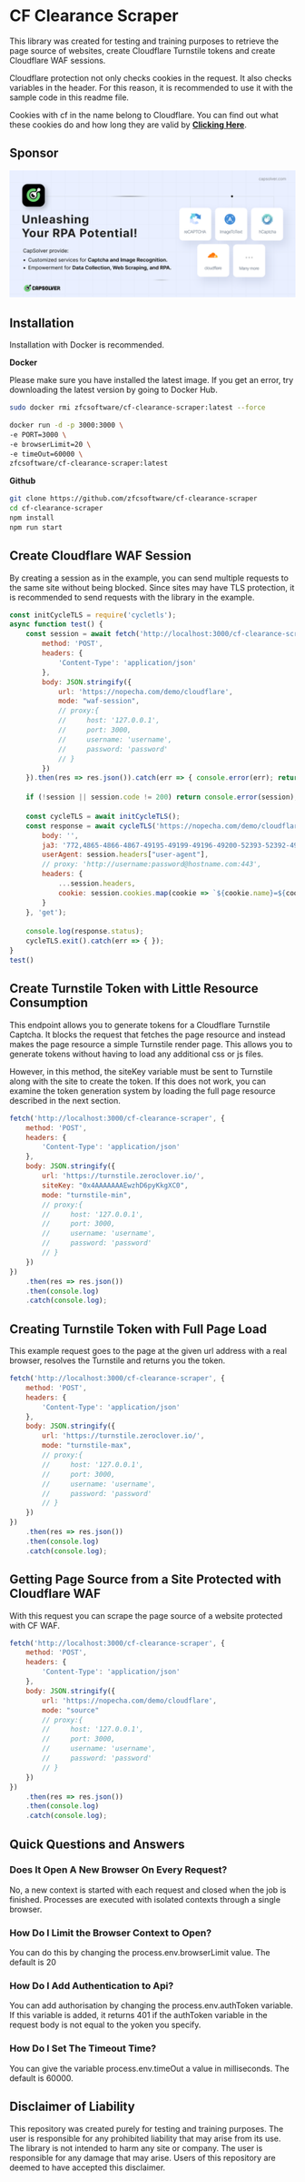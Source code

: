 # CF Clearance Scraper

This library was created for testing and training purposes to retrieve the page source of websites, create Cloudflare Turnstile tokens and create Cloudflare WAF sessions.

Cloudflare protection not only checks cookies in the request. It also checks variables in the header. For this reason, it is recommended to use it with the sample code in this readme file.

Cookies with cf in the name belong to Cloudflare. You can find out what these cookies do and how long they are valid by **[Clicking Here](https://developers.cloudflare.com/fundamentals/reference/policies-compliances/cloudflare-cookies/)**.

## Sponsor

[![Capsolver](src/data/capsolver.png)](https://www.capsolver.com/?utm_source=github&utm_medium=repo&utm_campaign=scraping&utm_term=cf-clearance-scraper)

## Installation

Installation with Docker is recommended.

**Docker**

Please make sure you have installed the latest image. If you get an error, try downloading the latest version by going to Docker Hub.

```bash
sudo docker rmi zfcsoftware/cf-clearance-scraper:latest --force
```

```bash
docker run -d -p 3000:3000 \
-e PORT=3000 \
-e browserLimit=20 \
-e timeOut=60000 \
zfcsoftware/cf-clearance-scraper:latest
```

**Github**

```bash
git clone https://github.com/zfcsoftware/cf-clearance-scraper
cd cf-clearance-scraper
npm install
npm run start
```

## Create Cloudflare WAF Session

By creating a session as in the example, you can send multiple requests to the same site without being blocked. Since sites may have TLS protection, it is recommended to send requests with the library in the example.

```js
const initCycleTLS = require('cycletls');
async function test() {
    const session = await fetch('http://localhost:3000/cf-clearance-scraper', {
        method: 'POST',
        headers: {
            'Content-Type': 'application/json'
        },
        body: JSON.stringify({
            url: 'https://nopecha.com/demo/cloudflare',
            mode: "waf-session",
            // proxy:{
            //     host: '127.0.0.1',
            //     port: 3000,
            //     username: 'username',
            //     password: 'password'
            // }
        })
    }).then(res => res.json()).catch(err => { console.error(err); return null });

    if (!session || session.code != 200) return console.error(session);

    const cycleTLS = await initCycleTLS();
    const response = await cycleTLS('https://nopecha.com/demo/cloudflare', {
        body: '',
        ja3: '772,4865-4866-4867-49195-49199-49196-49200-52393-52392-49171-49172-156-157-47-53,23-27-65037-43-51-45-16-11-13-17513-5-18-65281-0-10-35,25497-29-23-24,0', // https://scrapfly.io/web-scraping-tools/ja3-fingerprint
        userAgent: session.headers["user-agent"],
        // proxy: 'http://username:password@hostname.com:443',
        headers: {
            ...session.headers,
            cookie: session.cookies.map(cookie => `${cookie.name}=${cookie.value}`).join('; ')
        }
    }, 'get');

    console.log(response.status);
    cycleTLS.exit().catch(err => { });
}
test()
```

## Create Turnstile Token with Little Resource Consumption

This endpoint allows you to generate tokens for a Cloudflare Turnstile Captcha. It blocks the request that fetches the page resource and instead makes the page resource a simple Turnstile render page. This allows you to generate tokens without having to load any additional css or js files. 

However, in this method, the siteKey variable must be sent to Turnstile along with the site to create the token. If this does not work, you can examine the token generation system by loading the full page resource described in the next section.

```js
fetch('http://localhost:3000/cf-clearance-scraper', {
    method: 'POST',
    headers: {
        'Content-Type': 'application/json'
    },
    body: JSON.stringify({
        url: 'https://turnstile.zeroclover.io/',
        siteKey: "0x4AAAAAAAEwzhD6pyKkgXC0",
        mode: "turnstile-min",
        // proxy:{
        //     host: '127.0.0.1',
        //     port: 3000,
        //     username: 'username',
        //     password: 'password'
        // }
    })
})
    .then(res => res.json())
    .then(console.log)
    .catch(console.log);
```

## Creating Turnstile Token with Full Page Load

This example request goes to the page at the given url address with a real browser, resolves the Turnstile and returns you the token.

```js
fetch('http://localhost:3000/cf-clearance-scraper', {
    method: 'POST',
    headers: {
        'Content-Type': 'application/json'
    },
    body: JSON.stringify({
        url: 'https://turnstile.zeroclover.io/',
        mode: "turnstile-max",
        // proxy:{
        //     host: '127.0.0.1',
        //     port: 3000,
        //     username: 'username',
        //     password: 'password'
        // }
    })
})
    .then(res => res.json())
    .then(console.log)
    .catch(console.log);
```

## Getting Page Source from a Site Protected with Cloudflare WAF

With this request you can scrape the page source of a website protected with CF WAF.

```js
fetch('http://localhost:3000/cf-clearance-scraper', {
    method: 'POST',
    headers: {
        'Content-Type': 'application/json'
    },
    body: JSON.stringify({
        url: 'https://nopecha.com/demo/cloudflare',
        mode: "source"
        // proxy:{
        //     host: '127.0.0.1',
        //     port: 3000,
        //     username: 'username',
        //     password: 'password'
        // }
    })
})
    .then(res => res.json())
    .then(console.log)
    .catch(console.log);
```

## Quick Questions and Answers

### Does It Open A New Browser On Every Request?
No, a new context is started with each request and closed when the job is finished. Processes are executed with isolated contexts through a single browser.

### How Do I Limit the Browser Context to Open?
You can do this by changing the process.env.browserLimit value. The default is 20

### How Do I Add Authentication to Api?
You can add authorisation by changing the process.env.authToken variable. If this variable is added, it returns 401 if the authToken variable in the request body is not equal to the yoken you specify.

### How Do I Set The Timeout Time?
You can give the variable process.env.timeOut a value in milliseconds. The default is 60000.

## Disclaimer of Liability
This repository was created purely for testing and training purposes. The user is responsible for any prohibited liability that may arise from its use.
The library is not intended to harm any site or company. The user is responsible for any damage that may arise. 
Users of this repository are deemed to have accepted this disclaimer. 
